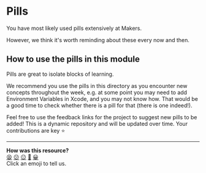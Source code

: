 # Pills

You have most likely used pills extensively at Makers.

However, we think it's worth reminding about these every now and then.

## How to use the pills in this module

Pills are great to isolate blocks of learning.

We recommend you use the pills in this directory as you encounter new concepts
throughout the week, e.g. at some point you may need to add Environment
Variables in Xcode, and you may not know how. That would be a good time to check
whether there is a pill for that (there is one indeed!).

Feel free to use the feedback links for the project to suggest new pills to be
added! This is a dynamic repository and will be updated over time. Your
contributions are key :star:


<!-- BEGIN GENERATED SECTION DO NOT EDIT -->

---

**How was this resource?**  
[😫](https://airtable.com/shrUJ3t7KLMqVRFKR?prefill_Repository=makersacademy%2Fswiftui-engineering-project&prefill_File=pills%2FREADME.md&prefill_Sentiment=😫) [😕](https://airtable.com/shrUJ3t7KLMqVRFKR?prefill_Repository=makersacademy%2Fswiftui-engineering-project&prefill_File=pills%2FREADME.md&prefill_Sentiment=😕) [😐](https://airtable.com/shrUJ3t7KLMqVRFKR?prefill_Repository=makersacademy%2Fswiftui-engineering-project&prefill_File=pills%2FREADME.md&prefill_Sentiment=😐) [🙂](https://airtable.com/shrUJ3t7KLMqVRFKR?prefill_Repository=makersacademy%2Fswiftui-engineering-project&prefill_File=pills%2FREADME.md&prefill_Sentiment=🙂) [😀](https://airtable.com/shrUJ3t7KLMqVRFKR?prefill_Repository=makersacademy%2Fswiftui-engineering-project&prefill_File=pills%2FREADME.md&prefill_Sentiment=😀)  
Click an emoji to tell us.

<!-- END GENERATED SECTION DO NOT EDIT -->
